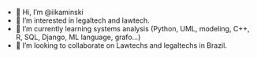 - 👋 Hi, I’m @iikaminski
- 👀 I’m interested in legaltech and lawtech. 
- 🌱 I’m currently learning systems analysis (Python, UML, modeling, C++, R, SQL, Django, ML language, grafo...) 
- 💞️ I’m looking to collaborate on Lawtechs and legaltechs in Brazil. 

<!---
iikaminski/iikaminski is a ✨ special ✨ repository because its `README.md` (this file) appears on your GitHub profile.
You can click the Preview link to take a look at your changes.
--->
